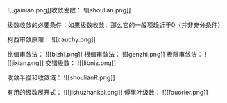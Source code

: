 ![[gainian.png]]收敛发散：
![[shoulian.png]]

级数收敛的必要条件：如果级数收敛，那么它的一般项趋近于0（并非充分条件）

柯西审敛原理：
![[cauchy.png]]

比值审敛法：
![[bizhi.png]]
根值审敛法：
![[genzhi.png]]
极限审敛法：
![[jixian.png]]
交错级数：
![[libniz.png]]

收敛半径和收敛域：
![[shoulianR.png]]

有用的级数展开式：
![[jishuzhankai.png]]
傅里叶级数：
![[fouorier.png]]